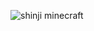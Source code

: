 
![shinji minecraft](https://user-images.githubusercontent.com/102860238/161382298-1911a536-37a8-48f2-9c78-7e41a3716afb.jpg)
